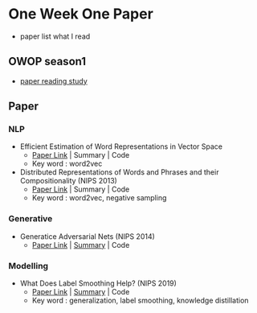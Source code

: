 # One Week One Paper
- paper list what I read

## OWOP season1
- [paper reading study](/OWOP%20season1)

## Paper
### NLP
- Efficient Estimation of Word Representations in Vector Space
  - [Paper Link](https://arxiv.org/abs/1301.3781) | Summary | Code
  - Key word : word2vec
- Distributed Representations of Words and Phrases and their Compositionality (NIPS 2013)
  - [Paper Link](https://papers.nips.cc/paper/2013/hash/9aa42b31882ec039965f3c4923ce901b-Abstract.html) | Summary | Code
  - Key word : word2vec, negative sampling

### Generative
- Generatice Adversarial Nets (NIPS 2014)
  - [Paper Link](https://papers.nips.cc/paper/2014/hash/5ca3e9b122f61f8f06494c97b1afccf3-Abstract.html) | [Summary](/summary/Generative%20adversarial%20Nets.pdf) | Code

### Modelling
- What Does Label Smoothing Help? (NIPS 2019)
  - [Paper Link](https://papers.nips.cc/paper/2019/hash/f1748d6b0fd9d439f71450117eba2725-Abstract.html) | [Summary](/summary/When%20does%20label%20smoothing%20help.pdf) | Code
  - Key word : generalization, label smoothing, knowledge distillation
